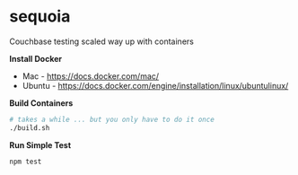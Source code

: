 # sequoia
Couchbase testing scaled way up with containers

**Install Docker**
* Mac - https://docs.docker.com/mac/
* Ubuntu - https://docs.docker.com/engine/installation/linux/ubuntulinux/

**Build Containers**
```bash
# takes a while ... but you only have to do it once
./build.sh
```

**Run Simple Test**
```bash
npm test
```
